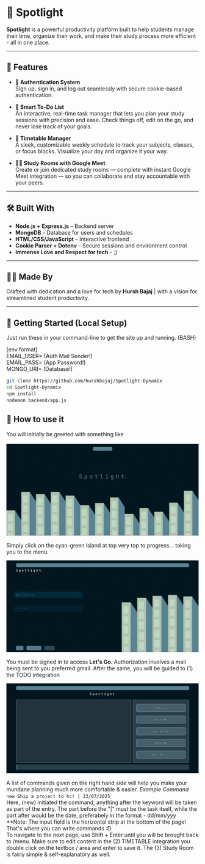 # 🌟 Spotlight

**Spotlight** is a powerful productivity platform built to help students manage their time, organize their work, and make their study process more efficient - all in one place.

---

## 🚀 Features

- **🔐 Authentication System**  
  Sign up, sign in, and log out seamlessly with secure cookie-based authentication.

- **🧠 Smart To-Do List**  
  An interactive, real-time task manager that lets you plan your study sessions with precision and ease. Check things off, edit on the go, and never lose track of your goals.

- **📆 Timetable Manager**  
  A sleek, customizable weekly schedule to track your subjects, classes, or focus blocks. Visualize your day and organize it your way.

- **🧑‍💻 Study Rooms with Google Meet**  
  Create or join dedicated study rooms — complete with instant Google Meet integration — so you can collaborate and stay accountable with your peers.

---

## 🛠 Built With

- **Node.js + Express.js** – Backend server
- **MongoDB** – Database for users and schedules
- **HTML/CSS/JavaScript** – Interactive frontend
- **Cookie Parser + Dotenv** – Secure sessions and environment control
- **Immense Love and Respect for tech** - ;)
---

## 👨‍💻 Made By

Crafted with dedication and a love for tech by **Hursh Bajaj** | with a vision for streamlined student productivity. 

---

## 📂 Getting Started (Local Setup)

Just run these in your command-line to get the site up and running. (BASH)

[env format] <br>
EMAIL_USER= (Auth Mail Sender!)<br>
EMAIL_PASS= (App Password!)<br>
MONGO_URI= (Database!)<br>

```bash
git clone https://github.com/hurshbajaj/Spotlight-Dynamix
cd Spotlight-Dynamix
npm install
nodemon backend/app.js
```

## 🔧 How to use it

You will initially be greeted with something like   
<br>
![Image](imgs/Screenshot%202025-07-23%20213137.png)
<br>

Simply click on the cyan-green island at top very top to progress... taking you to the menu.

![alt text](imgs/Screenshot%202025-07-23%20214050.png)

You must be signed in to access **Let's Go**. Authorization involves a mail being sent to you preferred gmail. After the same, you will be guided to (1) the TODO integration

![alt text](imgs/image.png)

A list of commands given on the right hand side will help you make your mundane planning much more comfortable & easier. *Example Command* 
<br>
```new Ship a project to hc! | 23/07/2025```
<br>
Here, (new) initiated the command, anything after the keyword will be taken as part of the entry. The part before the "|" must be the task itself, while the part after would be the date, preferabely in the format - dd/mm/yyy
<br>
**Note: The input field is the horizontal strip at the bottom of the page! That's where you can write commands :D   
To navigate to the next page, use Shift + Enter until you will be brought back to /menu. Make sure to edit content in the (2) TIMETABLE integration you double click on the textbox / area and enter to save it. The (3) Study Room is fairly simple & self-explanatory as well.

